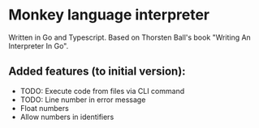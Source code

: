 # Monkey language interpreter

Written in Go and Typescript.
Based on Thorsten Ball's book "Writing An Interpreter In Go".

## Added features (to initial version):

-   TODO: Execute code from files via CLI command
-   TODO: Line number in error message
-   Float numbers
-   Allow numbers in identifiers
